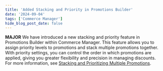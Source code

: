 ```yaml
---
title: 'Added Stacking and Priority in Promotions Builder'
date: '2024-09-04'
tags: ['Commerce Manager']
hide_blog_post_date: false
---
```


**MAJOR** We have introduced a new stacking and priority feature in Promotions Builder within Commerce Manager. This feature allows you to assign priority levels to promotions and stack multiple promotions together. With priority settings, you can control the order in which promotions are applied, giving you greater flexibility and precision in managing discounts. For more information, see [Stacking and Prioritizing Multiple Promotions](/docs/commerce-manager/promotions-builder#stacking-and-prioritizing-multiple-promotions).